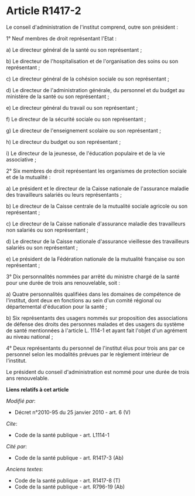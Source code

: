# Article R1417-2

Le conseil d'administration de l'institut comprend, outre son président : 

1° Neuf membres de droit représentant l'Etat : 

a) Le directeur général de la santé ou son représentant ; 

b) Le directeur de l'hospitalisation et de l'organisation des soins ou son représentant ; 

c) Le      directeur général de la cohésion sociale  ou son représentant ; 

d) Le directeur de l'administration générale, du personnel et du budget au ministère de la santé ou son représentant ; 

e) Le directeur général du travail ou son représentant ; 

f) Le directeur de la sécurité sociale ou son représentant ; 

g) Le directeur de l'enseignement scolaire ou son représentant ; 

h) Le directeur du budget ou son représentant ; 

i) Le directeur de la jeunesse, de l'éducation populaire et de la vie associative ; 

2° Six membres de droit représentant les organismes de protection sociale et de la mutualité : 

a) Le président et le directeur de la Caisse nationale de l'assurance maladie des travailleurs salariés ou leurs
représentants ; 

b) Le directeur de la Caisse centrale de la mutualité sociale agricole ou son représentant ; 

c) Le directeur de la Caisse nationale d'assurance maladie des travailleurs non salariés ou son représentant ; 

d) Le directeur de la Caisse nationale d'assurance vieillesse des travailleurs salariés ou son représentant ; 

e) Le président de la Fédération nationale de la mutualité française ou son représentant ; 

3° Dix personnalités nommées par arrêté du ministre chargé de la santé pour une durée de trois ans renouvelable, soit : 

a) Quatre personnalités qualifiées dans les domaines de compétence de l'institut, dont deux en fonctions au sein d'un comité
régional ou départemental d'éducation pour la santé ; 

b) Six représentants des usagers nommés sur proposition des associations de défense des droits des personnes malades et des
usagers du système de santé mentionnées à l'article L. 1114-1 et ayant fait l'objet d'un agrément au niveau national ; 

4° Deux représentants du personnel de l'institut élus pour trois ans par ce personnel selon les modalités prévues par le
règlement intérieur de l'institut. 

Le président du conseil d'administration est nommé pour une durée de trois ans renouvelable.

**Liens relatifs à cet article**

_Modifié par_:

  - Décret n°2010-95 du 25 janvier 2010 - art. 6 (V)

_Cite_:

  - Code de la santé publique - art. L1114-1

_Cité par_:

  - Code de la santé publique - art. R1417-3 (Ab)

_Anciens textes_:

  - Code de la santé publique - art. R1417-8 (T)
  - Code de la santé publique - art. R796-19 (Ab)
